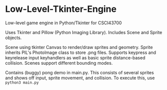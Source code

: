 # Low-Level-Tkinter-Engine
Low-level game engine in Python/Tkinter for CSCI43700

Uses Tkinter and Pillow (Python Imaging Library).
Includes Scene and Sprite objects.

Scene using tkinter Canvas to render/draw sprites and geometry. Sprite inherits PIL's PhotoImage class to store .png files.
Supports keypress and keyrelease input keyhandlers as well as basic sprite distance-based collision.
Scenes support different bounding modes.

Contains (buggy) pong demo in main.py. This consists of several sprites and shows off input, sprite movement, and collision.
To execute this, use `python3 main.py`
